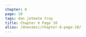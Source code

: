 ```yaml
---
chapter: 6
page: 10
tags: dan jetmate troy
title: Chapter 6 Page 10
alias: /dnwcomic/chapter-6-page-10/
---
```

